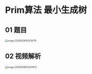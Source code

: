 # Prim算法 最小生成树



## 01 题目

<img src="https://cvp.oss-cn-shanghai.aliyuncs.com/picgo/202402091032766.png" alt="image-20240209103238715" style="zoom:50%;" />



## 02 视频解析

<img src="https://cvp.oss-cn-shanghai.aliyuncs.com/picgo/202402091032844.png" alt="image-20240209103207673" style="zoom:50%;" />